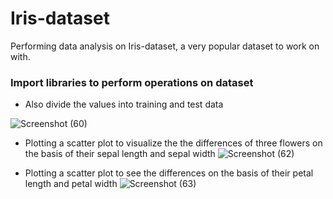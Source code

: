 # Iris-dataset
 Performing data analysis on Iris-dataset, a very popular dataset to work on with.
### Import libraries to perform operations on dataset
* Also divide the values into training and test data

![Screenshot (60)](https://user-images.githubusercontent.com/25554671/66334428-a965ef80-e956-11e9-8ebd-0b998eda621a.png)

* Plotting a scatter plot to visualize the the differences of three flowers on the basis of their sepal length and sepal width
![Screenshot (62)](https://user-images.githubusercontent.com/25554671/66411593-995f1600-ea11-11e9-9a0c-d497165f1d83.png)


* Plotting a scatter plot to see the differences on the basis of their petal length and petal width
![Screenshot (63)](https://user-images.githubusercontent.com/25554671/66411620-a67c0500-ea11-11e9-968c-6d95f71a5c83.png)



